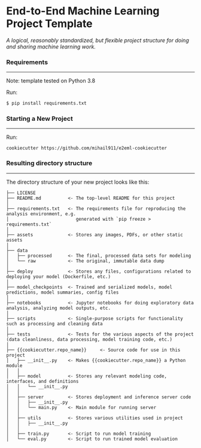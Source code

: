 # End-to-End Machine Learning Project Template

_A logical, reasonably standardized, but flexible project structure for doing and sharing machine learning work._


### Requirements
-----------

Note: template tested on Python 3.8

Run:
``` bash
$ pip install requirements.txt
```

### Starting a New Project
------------
Run:

    cookiecutter https://github.com/mihail911/e2eml-cookiecutter


### Resulting directory structure
------------

The directory structure of your new project looks like this:

```
├── LICENSE
├── README.md          <- The top-level README for this project
│
├── requirements.txt   <- The requirements file for reproducing the analysis environment, e.g.
│                         generated with `pip freeze > requirements.txt`
│
├── assets             <- Stores any images, PDFs, or other static assets
│ 
├── data
│   ├── processed      <- The final, processed data sets for modeling
│   └── raw            <- The original, immutable data dump
│
├── deploy             <- Stores any files, configurations related to deploying your model (Dockerfile, etc.)
│ 
├── model_checkpoints  <- Trained and serialized models, model predictions, model summaries, config files
│
├── notebooks          <- Jupyter notebooks for doing exploratory data analysis, analyzing model outputs, etc.
│
├── scripts            <- Single-purpose scripts for functionality such as processing and cleaning data
│
├── tests              <- Tests for the various aspects of the project (data cleanliness, data processing, model training code, etc.)
│
├── {{cookiecutter.repo_name}}     <- Source code for use in this project
│   ├── __init__.py    <- Makes {{cookiecutter.repo_name}} a Python module
│   │
│   ├── model          <- Stores any relevant modeling code, interfaces, and definitions
│   │   └── __init__.py
│   │
│   ├── server         <- Stores deployment and inference server code
│   │   ├── __init__.py
│   │   └── main.py    <- Main module for running server
│   │
│   ├── utils          <- Stores various utilities used in project 
│   │   ├── __init__.py
│   │
│   ├── train.py       <- Script to run model training
│   └── eval.py        <- Script to run trained model evaluation 
```
